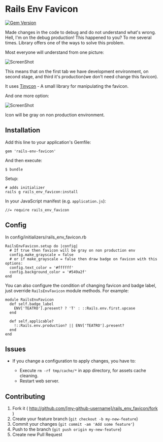 Rails Env Favicon
================================

[![Gem Version](https://badge.fury.io/rb/rails-env-favicon.svg)](http://badge.fury.io/rb/rails-env-favicon)

Made changes in the code to debug and do not understand what's wrong. 
Hell, I'm on the debug production! This happened to you? To me several times.
Library offers one of the ways to solve this problem.

Most everyone will understand from one picture:

![ScreenShot](https://raw.github.com/accessd/rails-env-favicon/master/doc/img/sample.png)

This means that on the first tab we have development environment, on second stage, and third it's production(we don't need change this favicon).

It uses [Tinycon](https://github.com/tommoor/tinycon) - A small library for manipulating the favicon.

And one more option:

![ScreenShot](https://raw.github.com/accessd/rails-env-favicon/master/doc/img/sample-grayscale.png)

Icon will be gray on non production environment.

Installation
------------

Add this line to your application's Gemfile:

    gem 'rails-env-favicon'

And then execute:

    $ bundle

Setup:

    # adds initializer
    rails g rails_env_favicon:install

In your JavaScript manifest (e.g. `application.js`):

    //= require rails_env_favicon

Config
------------

In config/initializers/rails_env_favicon.rb

    RailsEnvFavicon.setup do |config|
      # If true then favicon will be gray on non production env
      config.make_grayscale = false
      # or if make_grayscale = false then draw badge on favicon with this options:
      config.text_color = '#ffffff'
      config.background_color = '#549a2f'
    end

You can also configure the condition of changing favicon and badge label, just override `RailsEnvFavicon` module methods. For example:

    module RailsEnvFavicon
      def self.badge_label
        ENV['TEATRO'].present? ? 'T' : ::Rails.env.first.upcase
      end

      def self.applicable?
        !::Rails.env.production? || ENV['TEATRO'].present?
      end
    end

Issues
-------------

  * If you change a configuration to apply changes, you have to:

    * Execute `rm -rf tmp/cache/*` in app directory, for assets cache cleaning.
    * Restart web server.

Contributing
-------------

1. Fork it ( http://github.com/[my-github-username]/rails_env_favicon/fork )
2. Create your feature branch (`git checkout -b my-new-feature`)
3. Commit your changes (`git commit -am 'Add some feature'`)
4. Push to the branch (`git push origin my-new-feature`)
5. Create new Pull Request
